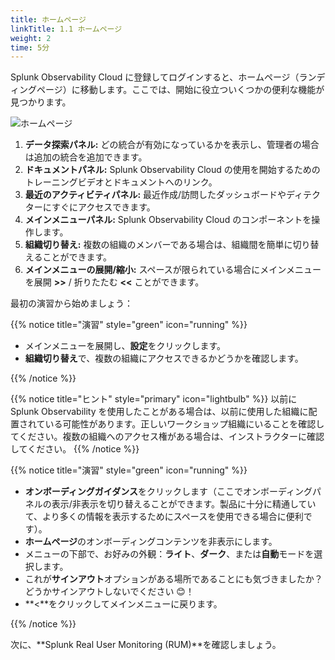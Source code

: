 ```yaml
---
title: ホームページ
linkTitle: 1.1 ホームページ
weight: 2
time: 5分
---
```


Splunk Observability Cloud に登録してログインすると、ホームページ（ランディングページ）に移動します。ここでは、開始に役立ついくつかの便利な機能が見つかります。

![ホームページ](../images/home-screen.png)

1. **データ探索パネル:** どの統合が有効になっているかを表示し、管理者の場合は追加の統合を追加できます。
2. **ドキュメントパネル:** Splunk Observability Cloud の使用を開始するためのトレーニングビデオとドキュメントへのリンク。
3. **最近のアクティビティパネル:** 最近作成/訪問したダッシュボードやディテクターにすぐにアクセスできます。
4. **メインメニューパネル:** Splunk Observability Cloud のコンポーネントを操作します。
5. **組織切り替え:** 複数の組織のメンバーである場合は、組織間を簡単に切り替えることができます。
6. **メインメニューの展開/縮小:** スペースが限られている場合にメインメニューを展開 **>>** / 折りたたむ **<<** ことができます。

最初の演習から始めましょう：

{{% notice title="演習" style="green" icon="running" %}}

- メインメニューを展開し、**設定**をクリックします。
- **組織切り替え**で、複数の組織にアクセスできるかどうかを確認します。

{{% /notice %}}

{{% notice title="ヒント" style="primary"  icon="lightbulb" %}}
以前に Splunk Observability を使用したことがある場合は、以前に使用した組織に配置されている可能性があります。正しいワークショップ組織にいることを確認してください。複数の組織へのアクセス権がある場合は、インストラクターに確認してください。
{{% /notice %}}

{{% notice title="演習" style="green" icon="running" %}}

- **オンボーディングガイダンス**をクリックします（ここでオンボーディングパネルの表示/非表示を切り替えることができます。製品に十分に精通していて、より多くの情報を表示するためにスペースを使用できる場合に便利です）。
- **ホームページ**のオンボーディングコンテンツを非表示にします。
- メニューの下部で、お好みの外観：**ライト**、**ダーク**、または**自動**モードを選択します。
- これが**サインアウト**オプションがある場所であることにも気づきましたか？どうかサインアウトしないでください 😊！
- **<**をクリックしてメインメニューに戻ります。

{{% /notice %}}

次に、**Splunk Real User Monitoring (RUM)**を確認しましょう。
